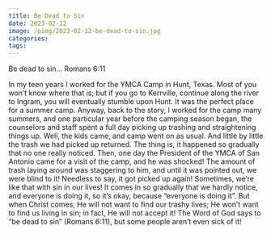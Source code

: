 ```yaml
---
title: Be Dead to Sin
date: 2023-02-12
image: /pimg/2023-02-12-be-dead-to-sin.jpg
categories:
tags:
---
```


<p data-block-key="4ji8z">Be dead to sin… Romans 6:11 </p><p data-block-key="fr605">In my teen years I worked for the YMCA Camp in Hunt, Texas. Most of you won’t know where that is; but if you go to Kerrville, continue along the river to Ingram, you will eventually stumble upon Hunt. It was the perfect place for a summer camp. Anyway, back to the story, I worked for the camp many summers, and one particular year before the camping season began, the counselors and staff spent a full day picking up trashing and straightening things up. Well, the kids came, and camp went on as usual. And little by little the trash we had picked up returned. The thing is,  it happened so gradually that no one really noticed.  Then, one day the President of the YMCA of San Antonio came for a visit of the camp, and he was shocked! The amount of trash laying around was staggering to him, and until it was pointed out, we were blind to it! Needless to say, it got picked up again! Sometimes, we’re like that with sin in our lives! It comes in so gradually that we hardly notice, and everyone is doing it, so it’s okay, because “everyone is doing it”. But when Christ comes, He will not want to find our trashy lives; He won’t want to find us living in sin; in fact, He will not accept it! The Word of God says to “be dead to sin” (Romans 6:11), but some people aren’t even sick of it! </p>

